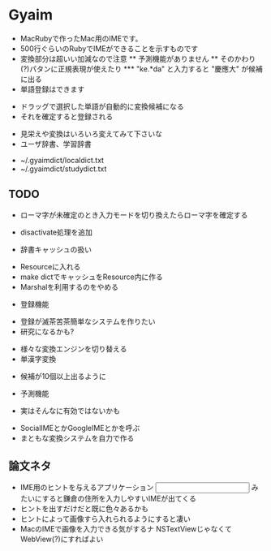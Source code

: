 # Gyaim

 * MacRubyで作ったMac用のIMEです。
 * 500行ぐらいのRubyでIMEができることを示すものです
 * 変換部分は超いい加減なので注意
  ** 予測機能がありません
  ** そのかわり(?)パタンに正規表現が使えたり
   *** "ke.*da" と入力すると "慶應大" が候補に出る
 * 単語登録はできます
  - ドラッグで選択した単語が自動的に変換候補になる
  - それを確定すると登録される
 * 見栄えや変換はいろいろ変えてみて下さいな
 * ユーザ辞書、学習辞書
  - ~/.gyaimdict/localdict.txt
  - ~/.gyaimdict/studydict.txt

## TODO

 * ローマ字が未確定のとき入力モードを切り換えたらローマ字を確定する
  - disactivate処理を追加
 * 辞書キャッシュの扱い
  - Resourceに入れる
   - make dictでキャッシュをResource内に作る
  - Marshalを利用するのをやめる
 * 登録機能
  - 登録が滅茶苦茶簡単なシステムを作りたい
   - 研究になるかも?
 * 様々な変換エンジンを切り替える
 * 単漢字変換
  - 候補が10個以上出るように
 * 予測機能
  - 実はそんなに有効ではないかも
 * SocialIMEとかGoogleIMEとかを呼ぶ
 * まともな変換システムを自力で作る

## 論文ネタ

 * IME用のヒントを与えるアプリケーション
    <input type="text" hint="kamakura_address">
   みたいにすると鎌倉の住所を入力しやすいIMEが出てくる
 * ヒントを出すだけだと既に色々あるかも
 * ヒントによって画像すら入れられるようにすると凄い
 * MacのIMEで画像を入力できる気がするナ
   NSTextViewじゃなくてWebView(?)にすればよい